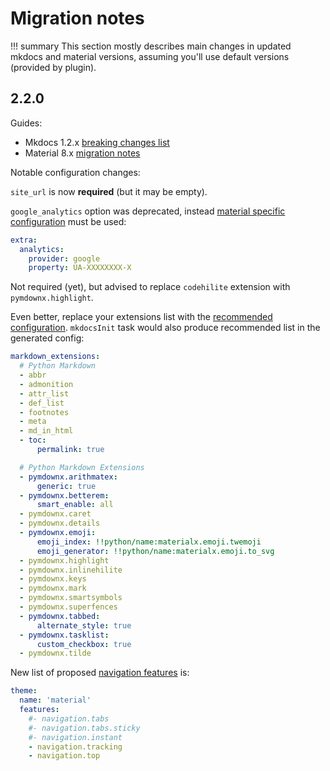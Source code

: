 # Migration notes

!!! summary
    This section mostly describes main changes in updated mkdocs and material
    versions, assuming you'll use default versions (provided by plugin).

## 2.2.0 

Guides:
* Mkdocs 1.2.x [breaking changes list](https://www.mkdocs.org/about/release-notes/#backward-incompatible-changes-in-12)
* Material 8.x [migration notes](https://squidfunk.github.io/mkdocs-material/upgrade/#upgrading-from-7x-to-8x)

Notable configuration changes:

`site_url` is now **required** (but it may be empty).

`google_analytics` option was deprecated, instead [material specific configuration](https://squidfunk.github.io/mkdocs-material/upgrade/#google_analytics) 
must be used:

```yaml
extra:
  analytics:
    provider: google
    property: UA-XXXXXXXX-X
```

Not required (yet), but advised to replace `codehilite` extension with `pymdownx.highlight`.

Even better, replace your extensions list with the [recommended configuration](https://squidfunk.github.io/mkdocs-material/setup/extensions/#recommended-configuration).
`mkdocsInit` task would also produce recommended list in the generated config:

```yaml
markdown_extensions:
  # Python Markdown
  - abbr
  - admonition
  - attr_list
  - def_list
  - footnotes
  - meta
  - md_in_html
  - toc:
      permalink: true

  # Python Markdown Extensions
  - pymdownx.arithmatex:
      generic: true
  - pymdownx.betterem:
      smart_enable: all
  - pymdownx.caret
  - pymdownx.details
  - pymdownx.emoji:
      emoji_index: !!python/name:materialx.emoji.twemoji
      emoji_generator: !!python/name:materialx.emoji.to_svg
  - pymdownx.highlight
  - pymdownx.inlinehilite
  - pymdownx.keys
  - pymdownx.mark
  - pymdownx.smartsymbols
  - pymdownx.superfences
  - pymdownx.tabbed:
      alternate_style: true
  - pymdownx.tasklist:
      custom_checkbox: true
  - pymdownx.tilde
```

New list of proposed [navigation features](https://squidfunk.github.io/mkdocs-material/setup/setting-up-navigation/) is:

```yaml
theme:
  name: 'material'
  features:
    #- navigation.tabs
    #- navigation.tabs.sticky
    #- navigation.instant
    - navigation.tracking
    - navigation.top
```